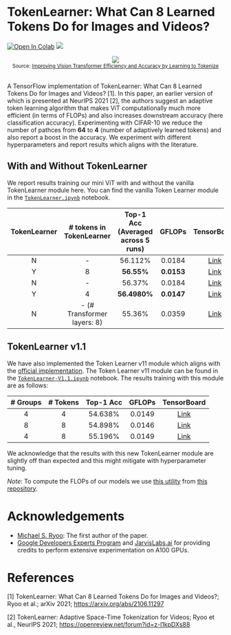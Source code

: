 # TokenLearner: What Can 8 Learned Tokens Do for Images and Videos?

[![Open In Colab](https://colab.research.google.com/assets/colab-badge.svg)](https://colab.research.google.com/github/ariG23498/TokenLearner/blob/master/TokenLearner.ipynb) [![](https://img.shields.io/badge/blog-keras.io-%23d00000)](https://keras.io/examples/vision/token_learner/)

<div align="center">
  <img src="https://blogger.googleusercontent.com/img/a/AVvXsEiylT3_nmd9-tzTnz3g3Vb4eTn-L5sOwtGJOad6t2we7FsjXSpbLDpuPrlInAhtE5hGCA_PfYTJtrIOKfLYLYGcYXVh1Ksfh_C1ZC-C8gw6GKtvrQesKoMrEA_LU_Gd5srl5-3iZDgJc1iyCELoXtfuIXKJ2ADDHOBaUjhU8lXTVdr2E7bCVaFgVHHkmA=s1600"><br>
  <small>Source: <a href="https://ai.googleblog.com/2021/12/improving-vision-transformer-efficiency.html">Improving Vision Transformer Efficiency and Accuracy by Learning to Tokenize</a></small>
</div><br>

A TensorFlow implementation of TokenLearner: What Can 8 Learned Tokens Do for Images and Videos? [1]. In this paper, an earlier version of which is presented at NeurIPS 2021 [2], the authors suggest an adaptive token learning algorithm that makes ViT computationally much more efficient (in terms of FLOPs) and also increases downstream accuracy (here classification accuracy). Experimenting with CIFAR-10 we reduce the number of pathces from **64** to **4** (number of adaptively learned tokens) and also report a boost in the accuracy. We experiment with different hyperparameters and report results which aligns with the literature.

## With and Without TokenLearner

We report results training our mini ViT with and without the vanilla TokenLearner module here. 
You can find the vanilla Token Learner module in the [`TokenLearner.ipynb`](https://github.com/ariG23498/TokenLearner/blob/master/TokenLearner.ipynb) notebook.

| **TokenLearner** | **# tokens in<br> TokenLearner** | **Top-1 Acc<br>(Averaged across 5 runs)** | **GFLOPs** | **TensorBoard** |
|:---:|:---:|:---:|:---:|:---:|
| N | - | 56.112% | 0.0184 | [Link](https://tensorboard.dev/experiment/vkCwM49dQZ2RiK0ZT4mj7w/) |
| Y | 8 | **56.55%** | **0.0153** | [Link](https://tensorboard.dev/experiment/vkCwM49dQZ2RiK0ZT4mj7w/) |
| N | - | 56.37% | 0.0184 | [Link](https://tensorboard.dev/experiment/hdyJ4wznQROwqZTgbtmztQ/) |
| Y | 4 | **56.4980%** | **0.0147** | [Link](https://tensorboard.dev/experiment/hdyJ4wznQROwqZTgbtmztQ/) |
| N | - (# Transformer layers: 8) | 55.36% | 0.0359 | [Link](https://tensorboard.dev/experiment/sepBK5zNSaOtdCeEG6SV9w/) |

## TokenLearner v1.1

We have also implemented the Token Learner v11 module which aligns with the [official implementation](https://github.com/google-research/scenic/blob/main/scenic/projects/token_learner/model.py). The Token Learner v11 module can be found in the [`TokenLearner-V1.1.ipynb`](https://github.com/ariG23498/TokenLearner/blob/master/TokenLearner-V1.1.ipynb) notebook. The results training with this module are as follows:

| **# Groups** | **# Tokens** | **Top-1 Acc** | **GFLOPs** | **TensorBoard** |
|:---:|:---:|:---:|:---:|:---:|
| 4 | 4 | 54.638% | 0.0149 | [Link](https://tensorboard.dev/experiment/KmfkGqAGQjikEw85phySmw/) |
| 8 | 8 | 54.898% | 0.0146 | [Link](https://tensorboard.dev/experiment/0PpgYOq9RFWV9njX6NJQ2w/) |
| 4 | 8 | 55.196% | 0.0149 | [Link](https://tensorboard.dev/experiment/WUkrHbZASdu3zrfmY4ETZg/) |  

We acknowledge that the results with this new TokenLearner module are slightly off than expected and this might
mitigate with hyperparameter tuning.

*Note*: To compute the FLOPs of our models we use [this utility](https://github.com/AdityaKane2001/regnety/blob/main/regnety/utils/model_utils.py#L27) from [this repository](https://github.com/AdityaKane2001/regnety).

# Acknowledgements

- [Michael S. Ryoo](http://michaelryoo.com/): The first author of the paper.
- [Google Developers Experts Program](https://developers.google.com/programs/experts/) and [JarvisLabs.ai](https://jarvislabs.ai/) for providing credits to perform extensive experimentation on A100 GPUs.


# References

[1] TokenLearner: What Can 8 Learned Tokens Do for Images and Videos?; Ryoo et al.; arXiv 2021; https://arxiv.org/abs/2106.11297

[2] TokenLearner: Adaptive Space-Time Tokenization for Videos; Ryoo et al., NeurIPS 2021; https://openreview.net/forum?id=z-l1kpDXs88
